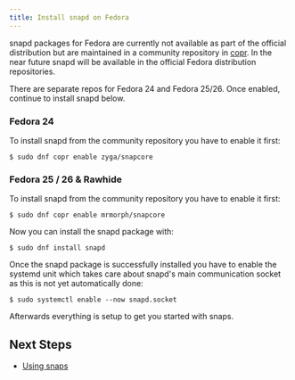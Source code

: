 ```yaml
---
title: Install snapd on Fedora
---
```


snapd packages for Fedora are currently not available as part of
the official distribution but are maintained in a community
repository in [copr](https://copr.fedorainfracloud.org/). In the
near future snapd will be available in the official Fedora
distribution repositories.

There are separate repos for Fedora 24 and Fedora 25/26. Once enabled, continue to install snapd below.

### Fedora 24

To install snapd from the community repository you have to enable
it first:

```
$ sudo dnf copr enable zyga/snapcore
```

### Fedora 25 / 26 & Rawhide

To install snapd from the community repository you have to enable
it first:

```
$ sudo dnf copr enable mrmorph/snapcore
```


Now you can install the snapd package with:

```
$ sudo dnf install snapd
```

Once the snapd package is successfully installed you have to
enable the systemd unit which takes care about snapd's main
communication socket as this is not yet automatically done:

```
$ sudo systemctl enable --now snapd.socket
```

Afterwards everything is setup to get you started with snaps.

## Next Steps

 * [Using snaps](usage)
